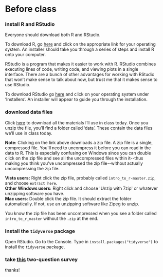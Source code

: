 # Before class

### install R and RStudio

Everyone should download both R and RStudio. 

To download R, go [here](http://cran.mtu.edu/) and click on the appropriate link for your operating system. An installer should take you through a series of steps and install R onto your computer.

RStudio is a program that makes it easier to work with R. RStudio combines executing lines of code, writing code, and viewing plots in a single interface. There are a bunch of other advantages for working with RStudio that won’t make sense to talk about now, but trust me that it makes sense to use RStudio.

To download RStudio go [here](https://www.rstudio.com/products/rstudio/download/) and click on your operating system under ‘Installers’. An installer will appear to guide you through the installation.

### download data files

Click [here](https://github.com/lukereding/intro_to_r/archive/master.zip) to download all the materials I’ll use in class today. Once you unzip the file, you’ll find a folder called ‘data’. These contain the data files we’ll use in class today.

**Note:** Clicking on the link above downloads a zip file. A zip file is a single, compressed file. You'll need to uncompress it before you can read in the data to R. This is especially confusing on Windows since you can double click on the zip file and see all the uncompressed files within it--thus making you think you've uncompressed the zip file--without actually uncompressing the zip file.

**Vista users:** Right click the zip file, probably called `intro_to_r-master.zip`, and choose `extract here`.      
**Other Windows users:** Right click and choose 'Unzip with 7zip' or whatever unzipping software you have.        
**Mac users**: Double click the zip file. It should extract the folder automatically. If not, use an unzipping software like Zipeg to unzip. 

You know the zip file has been uncompressed when you see a folder called `intro_to_r_master` without the `.zip` at the end.

### install the `tidyverse` package

Open RStudio. Go to the Console. Type in `install.packages("tidyverse")` to install the `tidyverse` package.

### take [this](https://goo.gl/forms/3eHnyppQawir6QJm1) two-question survey

thanks!
